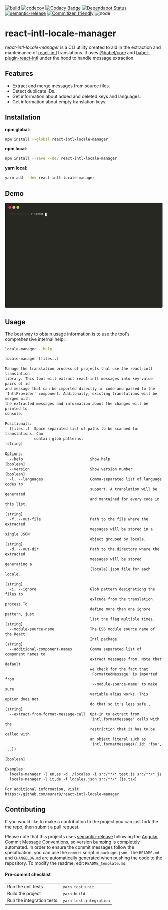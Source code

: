 [![build](https://github.com/murar8/react-intl-locale-manager/workflows/ci/badge.svg)](https://github.com/murar8/react-intl-locale-manager/actions?query=workflow%3Aci)
[![codecov](https://codecov.io/gh/murar8/react-intl-locale-manager/branch/master/graph/badge.svg)](https://codecov.io/gh/murar8/react-intl-locale-manager)
[![Codacy Badge](https://api.codacy.com/project/badge/Grade/93059009875b41c9925fc6f59a401fe6)](https://app.codacy.com/manual/lnzmrr/react-intl-locale-manager?utm_source=github.com&utm_medium=referral&utm_content=murar8/react-intl-locale-manager&utm_campaign=Badge_Grade_Dashboard)
[![Dependabot Status](https://api.dependabot.com/badges/status?host=github&repo=murar8/react-intl-locale-manager)](https://dependabot.com)
[![semantic-release](https://img.shields.io/badge/%20%20%F0%9F%93%A6%F0%9F%9A%80-semantic--release-e10079.svg)](https://github.com/semantic-release/semantic-release)
[![Commitizen friendly](https://img.shields.io/badge/commitizen-friendly-brightgreen.svg)](http://commitizen.github.io/cz-cli/)
![node](https://img.shields.io/node/v/react-intl-locale-manager)

# react-intl-locale-manager

_react-intl-locale-manager_ is a CLI utility created to aid in the extraction and manteinance of [react-intl](https://github/formatjs/react-intl) translations. It uses [@babel/core](https://babeljs.io/docs/en/babel-core) and [babel-plugin-react-intl](https://github.com/formatjs/formatjs/tree/master/packages/babel-plugin-react-intl) under the hood to handle message extraction.

## Features

- Extract and merge messages from source files.
- Detect duplicate IDs.
- Get information about added and deleted keys and languages.
- Get information about empty translation keys.

## Installation

**npm global**:

```bash
npm install --global react-intl-locale-manager
```

**npm local**:

```bash
npm install --save --dev react-intl-locale-manager
```

**yarn local**:

```bash
yarn add --dev react-intl-locale-manager
```

## Demo

<img src="demo.svg">

## Usage

The best way to obtain usage information is to use the tool's comprehensive internal help:

```bash
locale-manager --help
```

```
locale-manager [files..]

Manage the translation process of projects that use the react-intl translation
library. This tool will extract react-intl messages into key-value pairs of id
and message that can be imported directly in code and passed to the
'IntlProvider' component. Additonally, existing translations will be merged with
the extracted messages and information about the changes will be printed to
console.

Positionals:
  [files..]  Space separated list of paths to be scanned for translations. Can
             contain glob patterns.                                     [string]

Options:
  --help                              Show help                        [boolean]
  --version                           Show version number              [boolean]
  -l, --languages                     Comma-separated list of language codes to
                                      support. A translation will be generated
                                      and mantained for every code in this list.
                                                                        [string]
  -f, --out-file                      Path to the file where the extracted
                                      messages will be stored in a single JSON
                                      object grouped by locale.         [string]
  -d, --out-dir                       Path to the directory where the extracted
                                      messages will be stored generating a
                                      [locale].json file for each locale.
                                                                        [string]
  -i, --ignore                        Glob pattern designationg the files to
                                      exlcude from the translation process.To
                                      define more than one ignore pattern, just
                                      list the flag multiple times.     [string]
  --module-source-name                The ES6 module source name of the React
                                      Intl package.                     [string]
  --additional-component-names        Comma separated list of component names to
                                      extract messages from. Note that default
                                      we check for the fact that
                                      'FormattedMessage' is imported from
                                      '--module-source-name' to make sure
                                      variable alias works. This option does not
                                      do that so it's less safe.,       [string]
  --extract-from-format-message-call  Opt-in to extract from
                                      'intl.formatMessage' calls with the
                                      restriction that it has to be called with
                                      an object literal such as
                                      'intl.formatMessage({ id: 'foo', ...})
                                                                       [boolean]

Examples:
  locale-manager -l en,es -d ./locales -i src/**/*.test.js src/**/*.js
  locale-manager -l it,de -f locales.json src/**/*.{js,tsx}

For additional information, visit:
https://github.com/murar8/react-intl-locale-manager

```

## Contributing

If you would like to make a contribution to the project you can just fork the the repo, then submit a pull request.

Please note that this projects uses [semantic-release](https://semantic-release.gitbook.io/semantic-release/) following the [Angular Commit Message Conventions](https://github.com/angular/angular.js/blob/master/DEVELOPERS.md#-git-commit-guidelines), so version bumping is completely automated. In order to ensure the commit messages follow the specification, you can use the `commit` script in `package.json`. The `README.md` and `CHANGELOG.md` are automatically generated when pushing the code to the repository. To modify the readme, edit `README_template.md`.

#### Pre-commit checklist

|                            |                         |
| -------------------------- | ----------------------- |
| Run the unit tests         | `yarn test:unit`        |
| Build the project          | `yarn build`            |
| Run the integration tests. | `yarn test:integration` |
